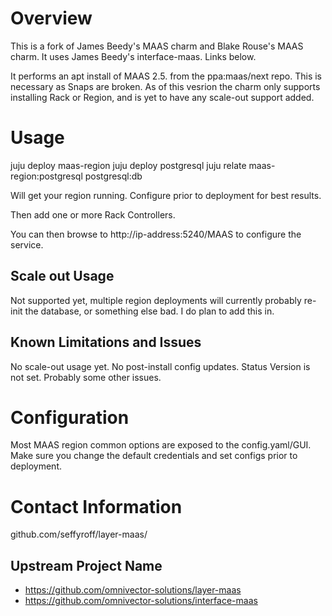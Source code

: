 # Overview

This is a fork of James Beedy's MAAS charm and Blake Rouse's MAAS charm.  It uses James Beedy's interface-maas.  Links below.

It performs an apt install of MAAS 2.5. from the ppa:maas/next repo. This is necessary as Snaps are broken.
As of this vesrion the charm only supports installing Rack or Region, and is 
yet to have any scale-out support added.

# Usage

juju deploy maas-region
juju deploy postgresql
juju relate maas-region:postgresql postgresql:db

Will get your region running.  Configure prior to deployment for best results.

Then add one or more Rack Controllers.

You can then browse to http://ip-address:5240/MAAS to configure the service.

## Scale out Usage

Not supported yet, multiple region deployments will currently probably re-init the database, or something else bad.
I do plan to add this in.

## Known Limitations and Issues

No scale-out usage yet.  No post-install config updates.  Status Version is not set.  Probably some other issues.

# Configuration

Most MAAS region common options are exposed to the config.yaml/GUI.  Make sure you change the default credentials and set configs prior to deployment.

# Contact Information

github.com/seffyroff/layer-maas/

## Upstream Project Name

  - https://github.com/omnivector-solutions/layer-maas
  - https://github.com/omnivector-solutions/interface-maas


[service]: http://maas.io

